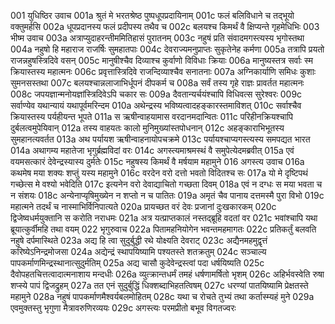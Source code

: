 001	युधिष्ठिर उवाच
001a	श्रुतं मे भरतश्रेष्ठ पुष्पधूपप्रदायिनाम्
001c	फलं बलिविधाने च तद्भूयो वक्तुमर्हसि
002a	धूपप्रदानस्य फलं प्रदीपस्य तथैव च
002c	बलयश्च किमर्थं वै क्षिप्यन्ते गृहमेधिभिः
003	भीष्म उवाच
003a	अत्राप्युदाहरन्तीममितिहासं पुरातनम्
003c	नहुषं प्रति संवादमगस्त्यस्य भृगोस्तथा
004a	नहुषो हि महाराज राजर्षिः सुमहातपाः
004c	देवराज्यमनुप्राप्तः सुकृतेनेह कर्मणा
005a	तत्रापि प्रयतो राजन्नहुषस्त्रिदिवे वसन्
005c	मानुषीश्चैव दिव्याश्च कुर्वाणो विविधाः क्रियाः
006a	मानुष्यस्तत्र सर्वाः स्म क्रियास्तस्य महात्मनः
006c	प्रवृत्तास्त्रिदिवे राजन्दिव्याश्चैव सनातनाः
007a	अग्निकार्याणि समिधः कुशाः सुमनसस्तथा
007c	बलयश्चान्नलाजाभिर्धूपनं दीपकर्म च
008a	सर्वं तस्य गृहे राज्ञः प्रावर्तत महात्मनः
008c	जपयज्ञान्मनोयज्ञांस्त्रिदिवेऽपि चकार सः
009a	दैवतान्यर्चयंश्चापि विधिवत्स सुरेश्वरः
009c	सर्वाण्येव यथान्यायं यथापूर्वमरिन्दम
010a	अथेन्द्रस्य भविष्यत्वादहङ्कारस्तमाविशत्
010c	सर्वाश्चैव क्रियास्तस्य पर्यहीयन्त भूपते
011a	स ऋषीन्वाहयामास वरदानमदान्वितः
011c	परिहीनक्रियश्चापि दुर्बलत्वमुपेयिवान्
012a	तस्य वाहयतः कालो मुनिमुख्यांस्तपोधनान्
012c	अहङ्काराभिभूतस्य सुमहानत्यवर्तत
013a	अथ पर्यायश ऋषीन्वाहनायोपचक्रमे
013c	पर्यायश्चाप्यगस्त्यस्य समपद्यत भारत
014a	अथागम्य महातेजा भृगुर्ब्रह्मविदां वरः
014c	अगस्त्यमाश्रमस्थं वै समुपेत्येदमब्रवीत्
015a	एवं वयमसत्कारं देवेन्द्रस्यास्य दुर्मतेः
015c	नहुषस्य किमर्थं वै मर्षयाम महामुने
016	अगस्त्य उवाच
016a	कथमेष मया शक्यः शप्तुं यस्य महामुने
016c	वरदेन वरो दत्तो भवतो विदितश्च सः
017a	यो मे दृष्टिपथं गच्छेत्स मे वश्यो भवेदिति
017c	इत्यनेन वरो देवाद्याचितो गच्छता दिवम्
018a	एवं न दग्धः स मया भवता च न संशयः
018c	अन्येनाप्यृषिमुख्येन न शप्तो न च पातितः
019a	अमृतं चैव पानाय दत्तमस्मै पुरा विभो
019c	महात्मने तदर्थं च नास्माभिर्विनिपात्यते
020a	प्रायच्छत वरं देवः प्रजानां दुःखकारकम्
020c	द्विजेष्वधर्मयुक्तानि स करोति नराधमः
021a	अत्र यत्प्राप्तकालं नस्तद्ब्रूहि वदतां वर
021c	भवांश्चापि यथा ब्रूयात्कुर्वीमहि तथा वयम्
022	भृगुरुवाच
022a	पितामहनियोगेन भवन्तमहमागतः
022c	प्रतिकर्तुं बलवति नहुषे दर्पमास्थिते
023a	अद्य हि त्वा सुदुर्बुद्धी रथे योक्ष्यति देवराट्
023c	अद्यैनमहमुद्वृत्तं करिष्येऽनिन्द्रमोजसा
024a	अद्येन्द्रं स्थापयिष्यामि पश्यतस्ते शतक्रतुम्
024c	सञ्चाल्य पापकर्माणमिन्द्रस्थानात्सुदुर्मतिम्
025a	अद्य चासौ कुदेवेन्द्रस्त्वां पदा धर्षयिष्यति
025c	दैवोपहतचित्तत्वादात्मनाशाय मन्दधीः
026a	व्युत्क्रान्तधर्मं तमहं धर्षणामर्षितो भृशम्
026c	अहिर्भवस्वेति रुषा शप्स्ये पापं द्विजद्रुहम्
027a	तत एनं सुदुर्बुद्धिं धिक्शब्दाभिहतत्विषम्
027c	धरण्यां पातयिष्यामि प्रेक्षतस्ते महामुने
028a	नहुषं पापकर्माणमैश्वर्यबलमोहितम्
028c	यथा च रोचते तुभ्यं तथा कर्तास्म्यहं मुने
029a	एवमुक्तस्तु भृगुणा मैत्रावरुणिरव्ययः
029c	अगस्त्यः परमप्रीतो बभूव विगतज्वरः
